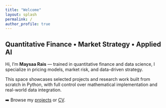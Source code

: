 ```yaml
---
title: "Welcome"
layout: splash
permalink: /
author_profile: true
---
```


## Quantitative Finance • Market Strategy • Applied AI  
Hi, I’m **Maysaa Rais** — trained in quantitative finance and data science, I specialize in pricing models, market risk, and data-driven strategy.  

This space showcases selected projects and research work built from scratch in Python, with full control over mathematical implementation and real-world data integration.  

➡️ Browse my [projects](/projects) or [CV](/cv).
